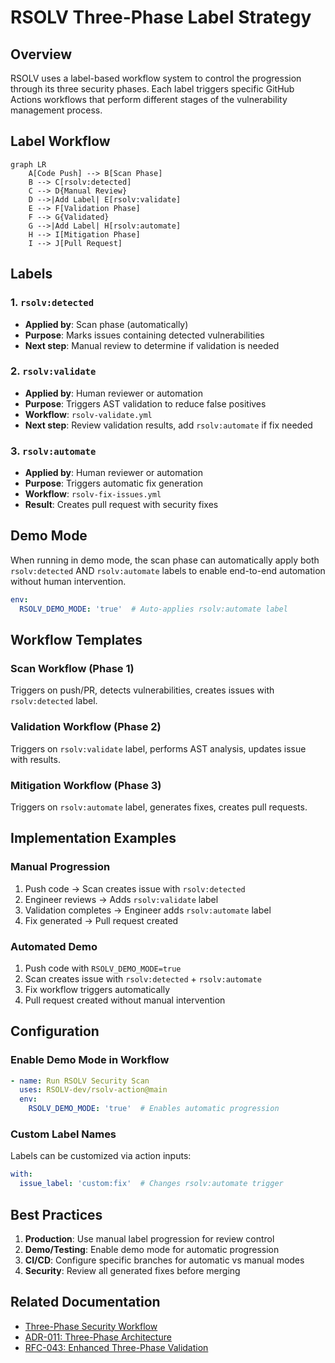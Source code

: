 # RSOLV Three-Phase Label Strategy

## Overview

RSOLV uses a label-based workflow system to control the progression through its three security phases. Each label triggers specific GitHub Actions workflows that perform different stages of the vulnerability management process.

## Label Workflow

```mermaid
graph LR
    A[Code Push] --> B[Scan Phase]
    B --> C[rsolv:detected]
    C --> D{Manual Review}
    D -->|Add Label| E[rsolv:validate]
    E --> F[Validation Phase]
    F --> G{Validated}
    G -->|Add Label| H[rsolv:automate]
    H --> I[Mitigation Phase]
    I --> J[Pull Request]
```

## Labels

### 1. `rsolv:detected`
- **Applied by**: Scan phase (automatically)
- **Purpose**: Marks issues containing detected vulnerabilities
- **Next step**: Manual review to determine if validation is needed

### 2. `rsolv:validate`
- **Applied by**: Human reviewer or automation
- **Purpose**: Triggers AST validation to reduce false positives
- **Workflow**: `rsolv-validate.yml`
- **Next step**: Review validation results, add `rsolv:automate` if fix needed

### 3. `rsolv:automate`
- **Applied by**: Human reviewer or automation
- **Purpose**: Triggers automatic fix generation
- **Workflow**: `rsolv-fix-issues.yml`
- **Result**: Creates pull request with security fixes

## Demo Mode

When running in demo mode, the scan phase can automatically apply both `rsolv:detected` AND `rsolv:automate` labels to enable end-to-end automation without human intervention.

```yaml
env:
  RSOLV_DEMO_MODE: 'true'  # Auto-applies rsolv:automate label
```

## Workflow Templates

### Scan Workflow (Phase 1)
Triggers on push/PR, detects vulnerabilities, creates issues with `rsolv:detected` label.

### Validation Workflow (Phase 2)
Triggers on `rsolv:validate` label, performs AST analysis, updates issue with results.

### Mitigation Workflow (Phase 3)
Triggers on `rsolv:automate` label, generates fixes, creates pull requests.

## Implementation Examples

### Manual Progression
1. Push code → Scan creates issue with `rsolv:detected`
2. Engineer reviews → Adds `rsolv:validate` label
3. Validation completes → Engineer adds `rsolv:automate` label
4. Fix generated → Pull request created

### Automated Demo
1. Push code with `RSOLV_DEMO_MODE=true`
2. Scan creates issue with `rsolv:detected` + `rsolv:automate`
3. Fix workflow triggers automatically
4. Pull request created without manual intervention

## Configuration

### Enable Demo Mode in Workflow
```yaml
- name: Run RSOLV Security Scan
  uses: RSOLV-dev/rsolv-action@main
  env:
    RSOLV_DEMO_MODE: 'true'  # Enables automatic progression
```

### Custom Label Names
Labels can be customized via action inputs:
```yaml
with:
  issue_label: 'custom:fix'  # Changes rsolv:automate trigger
```

## Best Practices

1. **Production**: Use manual label progression for review control
2. **Demo/Testing**: Enable demo mode for automatic progression
3. **CI/CD**: Configure specific branches for automatic vs manual modes
4. **Security**: Review all generated fixes before merging

## Related Documentation

- [Three-Phase Security Workflow](./RSOLV-THREE-PHASE-WORKFLOW.md)
- [ADR-011: Three-Phase Architecture](../../ADRs/ADR-011-THREE-PHASE-ARCHITECTURE.md)
- [RFC-043: Enhanced Three-Phase Validation](../../RFCs/RFC-043-ENHANCED-THREE-PHASE-VALIDATION.md)